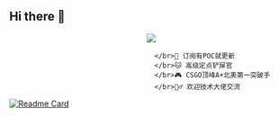 ## Hi there 👋

<p align="center">
<img src="https://capsule-render.vercel.app/api?type=waving&color=timeGradient&height=300&&section=header&text=intimatep&fontSize=90&fontAlign=50&fontAlignY=30&desc=脚本小子安全屋&descAlign=50&descSize=30&descAlignY=60&animation=twinkling" />
</p>

                                        </br>🎄 订阅有POC就更新
                                        </br>🐱 高级定点铲屎官
                                        </br>🎮 CSGO顶峰A+北美第一突破手
                                        </br>💁‍♂️ 欢迎技术大佬交流

[![Readme Card](https://github-readme-stats.vercel.app/api/pin/?username=anuraghazra&repo=github-readme-stats)](https://github.com/anuraghazra/github-readme-stats)
